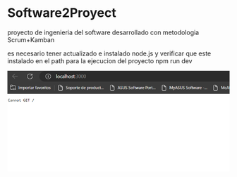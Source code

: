 # Software2Proyect
proyecto de  ingenieria del software desarrollado con metodologia Scrum+Kamban

es necesario tener actualizado e instalado node.js y verificar que este instalado en el path 
para la ejecucion del proyecto npm run dev 

![Alt text](image.png)